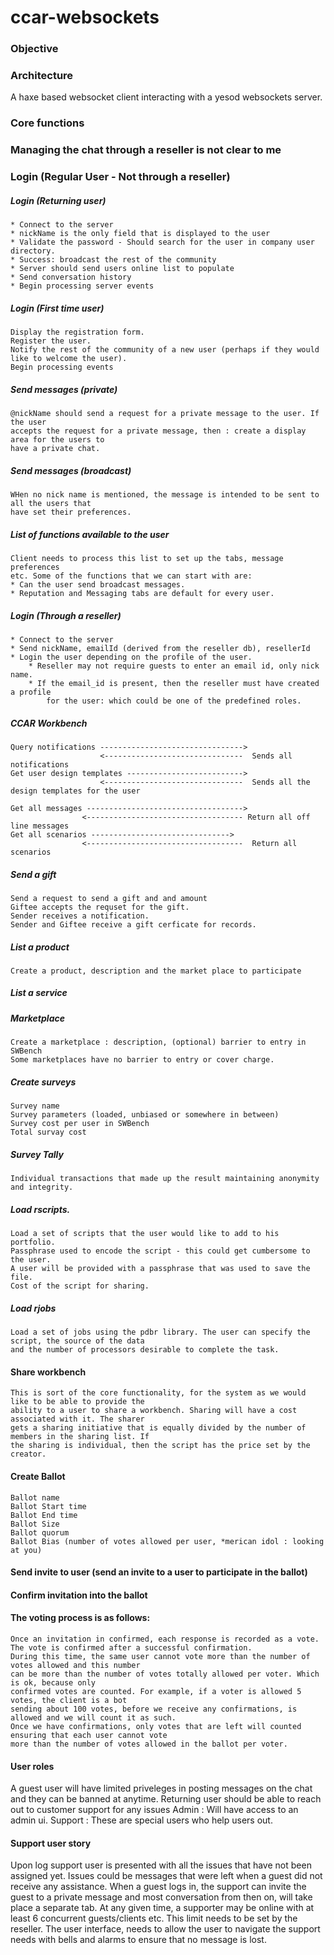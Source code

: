 ccar-websockets
===============
### Objective
### Architecture
A haxe based websocket client interacting with a yesod websockets server.

### Core functions

### Managing the chat through a reseller is not clear to me
### Login (Regular User  - Not through a reseller)
##### Login (Returning user)
	* Connect to the server 
	* nickName is the only field that is displayed to the user
	* Validate the password - Should search for the user in company user directory.
	* Success: broadcast the rest of the community 
	* Server should send users online list to populate
	* Send conversation history
	* Begin processing server events


##### Login (First time user)
	Display the registration form.
	Register the user.
	Notify the rest of the community of a new user (perhaps if they would like to welcome the user).
	Begin processing events	

##### Send messages (private)
	@nickName should send a request for a private message to the user. If the user
	accepts the request for a private message, then : create a display area for the users to 
	have a private chat.
##### Send messages (broadcast)
	WHen no nick name is mentioned, the message is intended to be sent to all the users that 
	have set their preferences. 

##### List of functions available to the user
	Client needs to process this list to set up the tabs, message preferences 
	etc. Some of the functions that we can start with are:
	* Can the user send broadcast messages.
	* Reputation and Messaging tabs are default for every user.
##### Login (Through a reseller)
	* Connect to the server
	* Send nickName, emailId (derived from the reseller db), resellerId
	* Login the user depending on the profile of the user.
		* Reseller may not require guests to enter an email id, only nick name.
		* If the email_id is present, then the reseller must have created a profile
			for the user: which could be one of the predefined roles. 

##### CCAR Workbench
	Query notifications --------------------------------> 
						<-------------------------------  Sends all notifications
	Get user design templates --------------------------> 
						<-------------------------------  Sends all the design templates for the user

	Get all messages ----------------------------------->
					<----------------------------------- Return all off line messages
	Get all scenarios ------------------------------->
					<-----------------------------------  Return all scenarios



##### Send a gift
	Send a request to send a gift and and amount
	Giftee accepts the requset for the gift.
	Sender receives a notification.
	Sender and Giftee receive a gift cerficate for records.
##### List a product
	Create a product, description and the market place to participate

##### List a service

##### Marketplace
	Create a marketplace : description, (optional) barrier to entry in SWBench 
	Some marketplaces have no barrier to entry or cover charge. 

##### Create surveys
	Survey name
	Survey parameters (loaded, unbiased or somewhere in between)
	Survey cost per user in SWBench
	Total survay cost


##### Survey Tally
	Individual transactions that made up the result maintaining anonymity and integrity.

##### Load rscripts.
	Load a set of scripts that the user would like to add to his portfolio. 
	Passphrase used to encode the script - this could get cumbersome to the user.
	A user will be provided with a passphrase that was used to save the file.
	Cost of the script for sharing.



##### Load rjobs
	Load a set of jobs using the pdbr library. The user can specify the script, the source of the data
	and the number of processors desirable to complete the task.

#### Share workbench
	This is sort of the core functionality, for the system as we would like to be able to provide the 
	ability to a user to share a workbench. Sharing will have a cost associated with it. The sharer 
	gets a sharing initiative that is equally divided by the number of members in the sharing list. If 
	the sharing is individual, then the script has the price set by the creator.	



#### Create Ballot
	Ballot name
	Ballot Start time
	Ballot End time
	Ballot Size 
	Ballot quorum 
	Ballot Bias (number of votes allowed per user, *merican idol : looking at you)

#### Send invite to user (send an invite to a user to participate in the ballot)

#### Confirm invitation into the ballot

#### The voting process is as follows:
	Once an invitation in confirmed, each response is recorded as a vote.
	The vote is confirmed after a successful confirmation.
	During this time, the same user cannot vote more than the number of votes allowed and this number
	can be more than the number of votes totally allowed per voter. Which is ok, because only
	confirmed votes are counted. For example, if a voter is allowed 5 votes, the client is a bot
	sending about 100 votes, before we receive any confirmations, is allowed and we will count it as such.
	Once we have confirmations, only votes that are left will counted ensuring that each user cannot vote 
	more than the number of votes allowed in the ballot per voter.





#### User roles
A guest user will have limited priveleges in posting messages on the chat 
and they can be banned at anytime.
Returning user should be able to reach out to customer support for any issues 
Admin : Will have access to an admin ui.
Support : These are special users who help users out. 

#### Support user story
Upon log support user is presented with all the issues that have not been
assigned yet. Issues could be messages that were left when a guest did not 
receive any assistance. When a guest logs in, the support can invite the guest to a 
private message and most conversation from then on, will take 
place a separate tab. At any given time, a supporter may be online with at least
6 concurrent guests/clients etc. This limit needs to be set by the reseller.
The user interface, needs to allow the user to navigate the support needs with 
bells and alarms to ensure that no message is lost.



